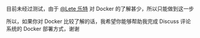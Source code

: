 目前未经过测试，由于 [@Lete 乐特](https://github.com/Lete114) 对 Docker 的了解甚少，所以只能做到这一步

所以，如果你对 Docker 比较了解的话，我希望你能够帮助我完成 Discuss 评论系统的 Docker 部署方式，谢谢
